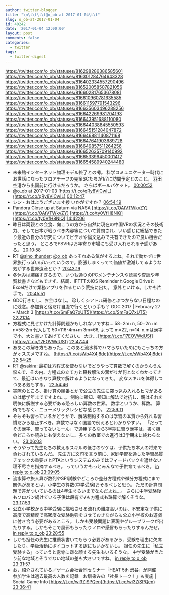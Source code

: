 ```yaml
---
author: twitter-blogger
title: "\n\t\t\t\t@o_ob at 2017-01-04\t\t"
slug: o_ob-at-2017-01-04
id: 40242
date: '2017-01-04 12:00:00'
layout: post
comments: false
categories:
  - twitter
tags:
  - twitter-digest
---
```


https://twitter.com/o_ob/statuses/816298286386585601 https://twitter.com/o_ob/statuses/816301284764643328 https://twitter.com/o_ob/statuses/816402334557290496 https://twitter.com/o_ob/statuses/816520058507821056 https://twitter.com/o_ob/statuses/816602817653678081 https://twitter.com/o_ob/statuses/816610960781635585 https://twitter.com/o_ob/statuses/816611597791543296 https://twitter.com/o_ob/statuses/816635603496288256 https://twitter.com/o_ob/statuses/816642269981704193 https://twitter.com/o_ob/statuses/816643951688110080 https://twitter.com/o_ob/statuses/816644038845550593 https://twitter.com/o_ob/statuses/816645151284047872 https://twitter.com/o_ob/statuses/816646881140871168 https://twitter.com/o_ob/statuses/816647641903689728 https://twitter.com/o_ob/statuses/816649857511264256 https://twitter.com/o_ob/statuses/816652635709140992 https://twitter.com/o_ob/statuses/816653399450001412 https://twitter.com/o_ob/statuses/816654589940244480  

*   未来館インターネット物理モデル終了との噂。 科学コミュニケーター時代にお世話になったフロアチーフの先輩SCたちが1/7に訪問予定とのこと。 羽田空港から出国前に行けるだろうか。 さらばボールパケット。 [00:00:52](https://twitter.com/o_ob/statuses/816298286386585601)
*   [@o_ob](https://twitter.com/o_ob) at 2017-01-03 [https://t.co/qRy8ViCwIL](https://t.co/qRy8ViCwIL) [00:12:47](https://twitter.com/o_ob/statuses/816301284764643328)
*   シン・おはようございます捗 いかがですか？ [06:54:19](https://twitter.com/o_ob/statuses/816402334557290496)
*   Pandora Close up at Saturn via NASA [https://t.co/OAtVTWkvZY](https://t.co/OAtVTWkvZY) [https://t.co/ty0VfH8NlQ](https://t.co/ty0VfH8NlQ) [14:42:06](https://twitter.com/o_ob/statuses/816520058507821056)
*   昨日は両親との会食．向こうの方から自然に現在の中国VRの状況とその技術力、そして日本が戦うべき内容等について質問され、いい感じに総括できたり最近の自分の研究についてビデオや論文込みで共有できたので良い機会だったと思う。 ところでPSVRはお年寄り市場にも受け入れられる予感がある。 [20:10:58](https://twitter.com/o_ob/statuses/816602817653678081)
*   RT [@sino_thunder](https://twitter.com/sino_thunder): [@o_ob](https://twitter.com/o_ob) あっそれある気がするよね。それで動かずに世界旅行っぽいぽいっていうので。膨張しまくってて価値が激減してるような気がする世界遺産とか？ [20:43:19](https://twitter.com/o_ob/statuses/816610960781635585)
*   冬休みは腕痛すぎるので、いつも通りのPCメンテナンスや読書や査読や年賀状書きなどもできず、結局、IFTTTのiOS ReminderとGoogle DriveとExcelだけで業務アプリを作るという荒技に出た。 意外といける。しかも片手で。 [20:45:51](https://twitter.com/o_ob/statuses/816611597791543296)
*   GDC行きたし、お金はなし。 珍しくシアトル研修とぶつからない日程なのに残念。参加費と宿だけ自腹で行くという手も？ GDC 2017 | February 27 – March 3 [https://t.co/SmFaQ7xUT5](https://t.co/SmFaQ7xUT5) [22:21:14](https://twitter.com/o_ob/statuses/816635603496288256)
*   方程式に見せかけた計算問題かもしれないですね… 58=2m+n, 50=2n+m n=58-2m 代入して 50=116-4m+m 3m=66, よって m=22, n=14. n,mは漢字で小、大と書いてあげてください。 大き… [https://t.co/17EOVWdUSf](https://t.co/17EOVWdUSf) [22:47:44](https://twitter.com/o_ob/statuses/816642269981704193)
*   ああこの解き方もあった。 このあと流水算でハマらないためにもこっちの方がオススメですね。 [https://t.co/sWb4X4j8de](https://t.co/sWb4X4j8de) [22:54:25](https://twitter.com/o_ob/statuses/816643951688110080)
*   RT [@sakira](https://twitter.com/sakira): 最初は方程式を使わないでどうやって算数で解くのかうんうん悩んで、その内、方程式の立て方と算数解法の繋がりが何となくわかってきて、最近はいきなり算数で解けるようになってきた。 変なスキルを体得しつつある気もする。 [22:54:46](https://twitter.com/o_ob/statuses/816644038845550593)
*   実際のところ、掛け算の順番とかで公立の先生に突っ込み入れるヒマがあるのは低学年までですよね…。 制約に頓知、頓知に解法で対抗し、親はそれを明快に解説する必要がある恐ろしい算数の世界。 数学というか、算数。 算術でもなく、ニューメリックレシピな感じの。 [22:59:11](https://twitter.com/o_ob/statuses/816645151284047872)
*   そもそも習っているかどうかで、解法制約するのは学習の本質から外れる習慣だから是正すべき。算数ではなく国語で例えるとわかりやすい。 「だってその漢字、習ってないもーん」で通用するなら3学期に習う漢字は、書く機会どころか読みにも使えないし、多くの教室での進行は3学期末に終わらない。 [23:06:03](https://twitter.com/o_ob/statuses/816646881140871168)
*   そうやって先生たちの教えるスキルの低さのツケは、子供たち本人の将来で負わされているんだ。 先生方に文句を言う前に、家庭学習を通した学習品質チェックの重要さとPTAというシステムのみではフィードバックを返せない理不尽さを指摘するべき。 っていうかもっとみんなで子供育てるべき。 [in reply to o_ob](https://twitter.com/o_ob/statuses/816646881140871168) [23:09:05](https://twitter.com/o_ob/statuses/816647641903689728)
*   流水算や旅人算が数列やSPI試験やどころか差分方程式や微分方程式にまで関係があるとは、小学生の算数(中学受験)おそるべしと思う。 ただの計算問題で差がついているのは4年生ぐらいまでなんだよね…。 さらに中学受験後もソロバン続けている子供は段有で√も方程式も珠算で解くそうな。 [23:17:53](https://twitter.com/o_ob/statuses/816649857511264256)
*   公立小学校から中学受験に挑戦させる流れの難度高いのは、不安定な子供に高度で高精度で高密度な受験勉強をさせておきながらも公立小学校のお遊戯に付き合う必要があるところ。 しかも受験問題に表現やグループワークが出たりする。しかもそこで風邪もらったりノロや感冒もらったりするんだぜ。 [in reply to o_ob](https://twitter.com/o_ob/statuses/816649857511264256) [23:28:55](https://twitter.com/o_ob/statuses/816652635709140992)
*   しかも担任の先生に推薦状書いてもらう必要があるから、受験を理由に欠席したり、学級活動にボイコットする訳にもいかないし。 担任の先生に「私立受験する」っていうと露骨に嫌な顔する先生もいるそうな。 中学受験が当たり前な地域とそうでない地域の差も大きいですね。 [in reply to o_ob](https://twitter.com/o_ob/statuses/816652635709140992) [23:31:57](https://twitter.com/o_ob/statuses/816653399450001412)
*   お，紹介されている／ゲーム会社合同セミナー「HEAT 5th 渋谷」が開催　参加学生は過去最高の人数を記録　お馴染みの「社長トーク！」も実施 | Social Game Info [https://t.co/wi3ZiSPQen](https://t.co/wi3ZiSPQen) [23:36:41](https://twitter.com/o_ob/statuses/816654589940244480)